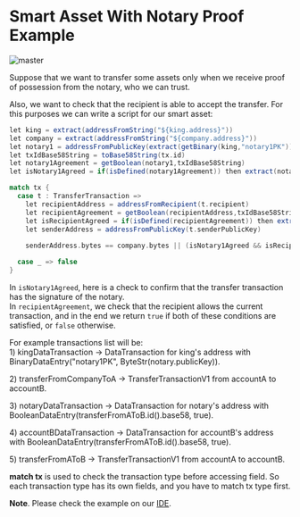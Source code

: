 # Smart Asset With Notary Proof Example
![master](https://img.shields.io/badge/node-1.1-4bc51d.svg)

Suppose that we want to transfer some assets only when we receive proof of possession from the notary, who we can trust.

Also, we want to check that the recipient is able to accept the transfer. For this purposes we can write a script for our smart asset:

```scala
let king = extract(addressFromString("${king.address}"))
let company = extract(addressFromString("${company.address}"))
let notary1 = addressFromPublicKey(extract(getBinary(king,"notary1PK")))
let txIdBase58String = toBase58String(tx.id)
let notary1Agreement = getBoolean(notary1,txIdBase58String)
let isNotary1Agreed = if(isDefined(notary1Agreement)) then extract(notary1Agreement) else false

match tx { 
  case t : TransferTransaction =>
    let recipientAddress = addressFromRecipient(t.recipient)
    let recipientAgreement = getBoolean(recipientAddress,txIdBase58String)
    let isRecipientAgreed = if(isDefined(recipientAgreement)) then extract(recipientAgreement) else false
    let senderAddress = addressFromPublicKey(t.senderPublicKey)
    
    senderAddress.bytes == company.bytes || (isNotary1Agreed && isRecipientAgreed)

  case _ => false
}
```

In `isNotary1Agreed`, here is a check to confirm that the transfer transaction has the signature of the notary.   
In `recipientAgreement`, we check that the recipient allows the current   
transaction, and in the end we return `true` if both of these conditions are satisfied, or `false` otherwise.

For example transactions list will be:  
1\) kingDataTransaction -&gt; DataTransaction for king's address with BinaryDataEntry\("notary1PK", ByteStr\(notary.publicKey\)\).

2\) transferFromCompanyToA -&gt; TransferTransactionV1 from accountA to accountB.

3\) notaryDataTransaction -&gt; DataTransaction for notary's address with BooleanDataEntry\(transferFromAToB.id\(\).base58, true\).

4\) accountBDataTransaction -&gt; DataTransaction for accountB's address with BooleanDataEntry\(transferFromAToB.id\(\).base58, true\).

5\) transferFromAToB -&gt; TransferTransactionV1 from accountA to accountB.

**match tx** is used  to check the transaction type before accessing field. So each transaction type has its own fields, and you have to match tx type first.

**Note**. Please check the example on our [IDE](https://ide.acrylplatform.com/).

